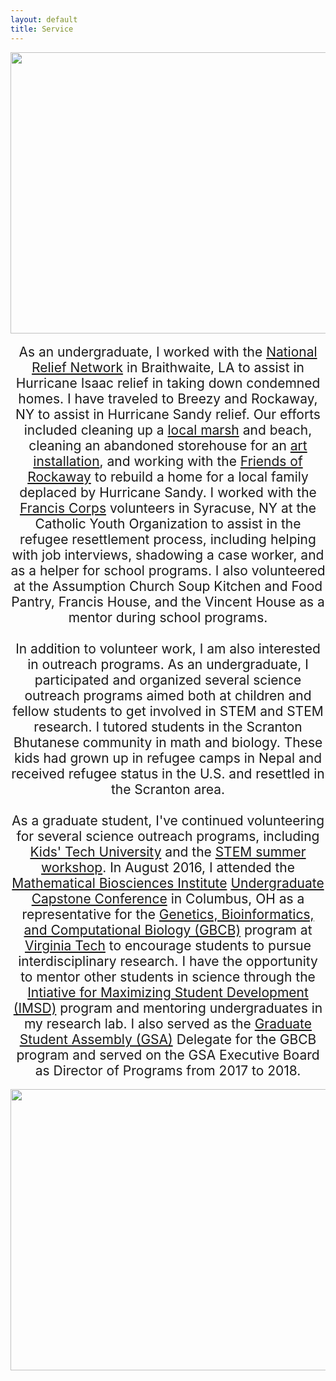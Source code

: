 ```yaml
---
layout: default
title: Service
---
```


<center><img src="/images/2013NOLA.jpg" width="600" height="450"></center><br>

<center>

<span style="font-size:1.5em">
As an undergraduate, I worked with the <a href="http://www.nrn.org/">National Relief Network</a> in Braithwaite, LA to assist in Hurricane Isaac relief in taking down condemned homes. I have traveled to Breezy and Rockaway, NY to assist in Hurricane Sandy relief. Our efforts included cleaning up a <a href="http://marshmakers.blogspot.com/2014/03/university-of-scranton-students-help-out_17.html">local marsh</a> and beach, cleaning an abandoned storehouse for an <a href="https://www.instagram.com/p/rIBkUjBQRZ/?taken-at=314291161">art installation</a>, and working with the <a href="http://friendsofrockaway.org/">Friends of Rockaway</a> to rebuild a home for a local family deplaced by Hurricane Sandy. I worked with the <a href="http://www.franciscorps.org/">Francis Corps</a> volunteers in Syracuse, NY at the Catholic Youth Organization to assist in the refugee resettlement process, including helping with job interviews, shadowing a case worker, and as a helper for school programs. I also volunteered at the Assumption Church Soup Kitchen and Food Pantry, Francis House, and the Vincent House as a mentor during school programs. 
<br><br>
In addition to volunteer work, I am also interested in outreach programs. As an undergraduate, I participated and organized several science outreach programs aimed both at children and fellow students to get involved in STEM and STEM research. I tutored students in the Scranton Bhutanese community in math and biology. These kids had grown up in refugee camps in Nepal and received refugee status in the U.S. and resettled in the Scranton area.
<br><br>	
As a graduate student, I've continued volunteering for several science outreach programs, including <a href="http://kidstechuniversity.vbi.vt.edu/">Kids' Tech University</a> and the <a href="https://akastemprogram.wordpress.com/">STEM summer workshop</a>. In August 2016, I attended the <a href="https://mbi.osu.edu/">Mathematical Biosciences Institute</a> <a href="https://mbi.osu.edu/event/?id=1029">Undergraduate Capstone Conference</a> in Columbus, OH as a representative for the <a href="https://gbcb.graduateschool.vt.edu/">Genetics, Bioinformatics, and Computational Biology (GBCB)</a> program at <a href="http://www.vt.edu/">Virginia Tech</a> to encourage students to pursue interdisciplinary research. I have the opportunity to mentor other students in science through the <a href="http://imsd.apsc.vt.edu/">Intiative for Maximizing Student Development (IMSD)</a> program and mentoring undergraduates in my research lab. I also served as the <a href="https://blogs.lt.vt.edu/graduatestudentassembly/">Graduate Student Assembly (GSA)</a> Delegate for the GBCB program and served on the GSA Executive Board as Director of Programs from 2017 to 2018. 
</span>
</center><br>

<center><img src="/images/BORIBONG_KTU.jpg" width="600" height="450"></center>
